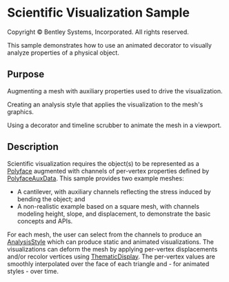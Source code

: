 # Scientific Visualization Sample

Copyright © Bentley Systems, Incorporated. All rights reserved.

This sample demonstrates how to use an animated decorator to visually analyze properties of a physical object.

## Purpose

Augmenting a mesh with auxiliary properties used to drive the visualization.

Creating an analysis style that applies the visualization to the mesh's graphics.

Using a decorator and timeline scrubber to animate the mesh in a viewport.

## Description

Scientific visualization requires the object(s) to be represented as a [Polyface](https://www.imodeljs.org/learning/frontend/blankconnection/) augmented with channels of per-vertex properties defined by [PolyfaceAuxData](https://www.itwinjs.org/reference/geometry-core/polyface/polyfaceauxdata/). This sample provides two example meshes:

- A cantilever, with auxiliary channels reflecting the stress induced by bending the object; and
- A non-realistic example based on a square mesh, with channels modeling height, slope, and displacement, to demonstrate the basic concepts and APIs.

For each mesh, the user can select from the channels to produce an [AnalysisStyle](https://www.itwinjs.org/reference/imodeljs-common/displaystyles/analysisstyle/) which can produce static and animated visualizations. The visualizations can deform the mesh by applying per-vertex displacements and/or recolor vertices using [ThematicDisplay](https://www.itwinjs.org/reference/imodeljs-common/symbology/thematicdisplay/). The per-vertex values are smoothly interpolated over the face of each triangle and - for animated styles - over time.
